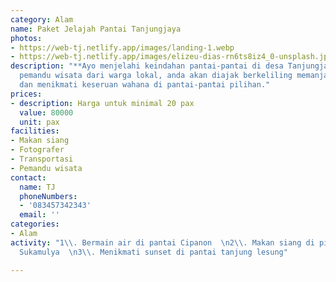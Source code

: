```yaml
---
category: Alam
name: Paket Jelajah Pantai Tanjungjaya
photos:
- https://web-tj.netlify.app/images/landing-1.webp
- https://web-tj.netlify.app/images/elizeu-dias-rn6ts8iz4_0-unsplash.jpg
description: "**Ayo menjelahi keindahan pantai-pantai di desa Tanjungjaya**. Bersama
  pemandu wisata dari warga lokal, anda akan diajak berkeliling memanjakan mata dan
  dan menikmati keseruan wahana di pantai-pantai pilihan."
prices:
- description: Harga untuk minimal 20 pax
  value: 80000
  unit: pax
facilities:
- Makan siang
- Fotografer
- Transportasi
- Pemandu wisata
contact:
  name: TJ
  phoneNumbers:
  - '083457342343'
  email: ''
categories:
- Alam
activity: "1\\. Bermain air di pantai Cipanon  \n2\\. Makan siang di pinggir pantai
  Sukamulya  \n3\\. Menikmati sunset di pantai tanjung lesung"

---
```

